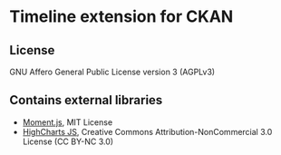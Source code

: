 # Timeline extension for CKAN

## License
GNU Affero General Public License version 3 (AGPLv3)

## Contains external libraries
- [Moment.js](http://momentjs.com/), MIT License
- [HighCharts JS](http://www.highcharts.com/), Creative Commons Attribution-NonCommercial 3.0 License (CC BY-NC 3.0)
